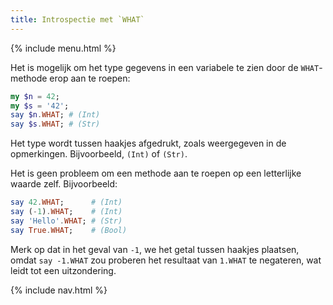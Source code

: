 ```yaml
---
title: Introspectie met `WHAT`
---
```


{% include menu.html %}

Het is mogelijk om het type gegevens in een variabele te zien door de `WHAT`-methode erop aan te roepen:

```raku
my $n = 42;
my $s = '42';
say $n.WHAT; # (Int)
say $s.WHAT; # (Str)
```

Het type wordt tussen haakjes afgedrukt, zoals weergegeven in de opmerkingen. Bijvoorbeeld, `(Int)` of `(Str)`.

Het is geen probleem om een methode aan te roepen op een letterlijke waarde zelf. Bijvoorbeeld:

```raku
say 42.WHAT;      # (Int)
say (-1).WHAT;    # (Int)
say 'Hello'.WHAT; # (Str)
say True.WHAT;    # (Bool)
```

Merk op dat in het geval van `-1`, we het getal tussen haakjes plaatsen, omdat `say -1.WHAT` zou proberen het resultaat van `1.WHAT` te negateren, wat leidt tot een uitzondering.

{% include nav.html %}